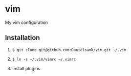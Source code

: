 # vim
My vim configuration

## Installation

1. `$ git clone git@github.com:Danielsank/vim.git ~/.vim`

1. `$ ln -s ~/.vim/vimrc ~/.vimrc`

1. Install plugins
